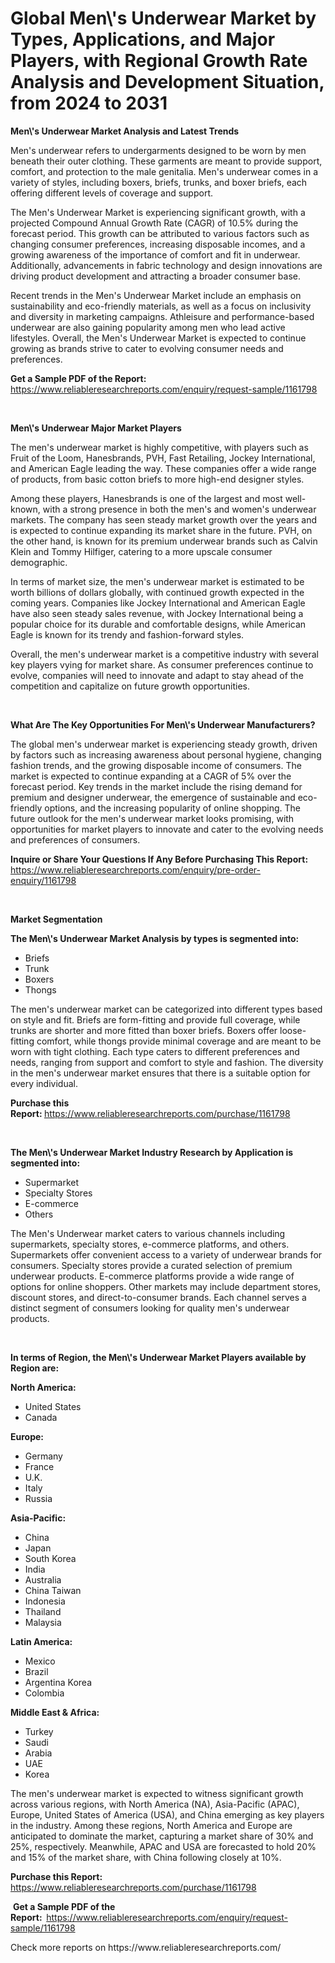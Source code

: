 <p><h1>Global Men\'s Underwear Market by Types, Applications, and Major Players, with Regional Growth Rate Analysis and Development Situation, from 2024 to 2031</h1></p><p><strong>Men\'s Underwear Market Analysis and Latest Trends</strong></p>
<p><p>Men's underwear refers to undergarments designed to be worn by men beneath their outer clothing. These garments are meant to provide support, comfort, and protection to the male genitalia. Men's underwear comes in a variety of styles, including boxers, briefs, trunks, and boxer briefs, each offering different levels of coverage and support.</p><p>The Men's Underwear Market is experiencing significant growth, with a projected Compound Annual Growth Rate (CAGR) of 10.5% during the forecast period. This growth can be attributed to various factors such as changing consumer preferences, increasing disposable incomes, and a growing awareness of the importance of comfort and fit in underwear. Additionally, advancements in fabric technology and design innovations are driving product development and attracting a broader consumer base.</p><p>Recent trends in the Men's Underwear Market include an emphasis on sustainability and eco-friendly materials, as well as a focus on inclusivity and diversity in marketing campaigns. Athleisure and performance-based underwear are also gaining popularity among men who lead active lifestyles. Overall, the Men's Underwear Market is expected to continue growing as brands strive to cater to evolving consumer needs and preferences.</p></p>
<p><strong>Get a Sample PDF of the Report:&nbsp;</strong> <a href="https://www.reliableresearchreports.com/enquiry/request-sample/1161798">https://www.reliableresearchreports.com/enquiry/request-sample/1161798</a></p>
<p>&nbsp;</p>
<p><strong>Men\'s Underwear Major Market Players</strong></p>
<p><p>The men's underwear market is highly competitive, with players such as Fruit of the Loom, Hanesbrands, PVH, Fast Retailing, Jockey International, and American Eagle leading the way. These companies offer a wide range of products, from basic cotton briefs to more high-end designer styles.</p><p>Among these players, Hanesbrands is one of the largest and most well-known, with a strong presence in both the men's and women's underwear markets. The company has seen steady market growth over the years and is expected to continue expanding its market share in the future. PVH, on the other hand, is known for its premium underwear brands such as Calvin Klein and Tommy Hilfiger, catering to a more upscale consumer demographic.</p><p>In terms of market size, the men's underwear market is estimated to be worth billions of dollars globally, with continued growth expected in the coming years. Companies like Jockey International and American Eagle have also seen steady sales revenue, with Jockey International being a popular choice for its durable and comfortable designs, while American Eagle is known for its trendy and fashion-forward styles.</p><p>Overall, the men's underwear market is a competitive industry with several key players vying for market share. As consumer preferences continue to evolve, companies will need to innovate and adapt to stay ahead of the competition and capitalize on future growth opportunities.</p></p>
<p>&nbsp;</p>
<p><strong>What Are The Key Opportunities For Men\'s Underwear Manufacturers?</strong></p>
<p><p>The global men's underwear market is experiencing steady growth, driven by factors such as increasing awareness about personal hygiene, changing fashion trends, and the growing disposable income of consumers. The market is expected to continue expanding at a CAGR of 5% over the forecast period. Key trends in the market include the rising demand for premium and designer underwear, the emergence of sustainable and eco-friendly options, and the increasing popularity of online shopping. The future outlook for the men's underwear market looks promising, with opportunities for market players to innovate and cater to the evolving needs and preferences of consumers.</p></p>
<p><strong>Inquire or Share Your Questions If Any Before Purchasing This Report:</strong> <a href="https://www.reliableresearchreports.com/enquiry/pre-order-enquiry/1161798">https://www.reliableresearchreports.com/enquiry/pre-order-enquiry/1161798</a></p>
<p>&nbsp;</p>
<p><strong>Market Segmentation</strong></p>
<p><strong>The Men\'s Underwear Market Analysis by types is segmented into:</strong></p>
<p><ul><li>Briefs</li><li>Trunk</li><li>Boxers</li><li>Thongs</li></ul></p>
<p><p>The men's underwear market can be categorized into different types based on style and fit. Briefs are form-fitting and provide full coverage, while trunks are shorter and more fitted than boxer briefs. Boxers offer loose-fitting comfort, while thongs provide minimal coverage and are meant to be worn with tight clothing. Each type caters to different preferences and needs, ranging from support and comfort to style and fashion. The diversity in the men's underwear market ensures that there is a suitable option for every individual.</p></p>
<p><strong>Purchase this Report:&nbsp;</strong><a href="https://www.reliableresearchreports.com/purchase/1161798">https://www.reliableresearchreports.com/purchase/1161798</a></p>
<p>&nbsp;</p>
<p><strong>The Men\'s Underwear Market Industry Research by Application is segmented into:</strong></p>
<p><ul><li>Supermarket</li><li>Specialty Stores</li><li>E-commerce</li><li>Others</li></ul></p>
<p><p>The Men's Underwear market caters to various channels including supermarkets, specialty stores, e-commerce platforms, and others. Supermarkets offer convenient access to a variety of underwear brands for consumers. Specialty stores provide a curated selection of premium underwear products. E-commerce platforms provide a wide range of options for online shoppers. Other markets may include department stores, discount stores, and direct-to-consumer brands. Each channel serves a distinct segment of consumers looking for quality men's underwear products.</p></p>
<p>&nbsp;</p>
<p><strong>In terms of Region, the Men\'s Underwear Market Players available by Region are:</strong></p>
<p>
    <p> <strong> North America: </strong>
        <ul>
            <li>United States</li>
            <li>Canada</li>
        </ul>
        </p> 
    <p> <strong> Europe: </strong>
        <ul>
            <li>Germany</li>
            <li>France</li>
            <li>U.K.</li>
            <li>Italy</li>
            <li>Russia</li>
        </ul>
        </p> 
    <p> <strong> Asia-Pacific: </strong>
        <ul>
            <li>China</li>
            <li>Japan</li>
            <li>South Korea</li>
            <li>India</li>
            <li>Australia</li>
            <li>China Taiwan</li>
            <li>Indonesia</li>
            <li>Thailand</li>
            <li>Malaysia</li>
        </ul>
        </p> 
    <p> <strong> Latin America: </strong>
        <ul>
            <li>Mexico</li>
            <li>Brazil</li>
            <li>Argentina Korea</li>
            <li>Colombia</li>
        </ul>
        </p> 
    <p> <strong> Middle East & Africa: </strong>
        <ul>
            <li>Turkey</li>
            <li>Saudi</li>
            <li>Arabia</li>
            <li>UAE</li>
            <li>Korea</li>
        </ul>
    </p>
    </p>
<p><p>The men's underwear market is expected to witness significant growth across various regions, with North America (NA), Asia-Pacific (APAC), Europe, United States of America (USA), and China emerging as key players in the industry. Among these regions, North America and Europe are anticipated to dominate the market, capturing a market share of 30% and 25%, respectively. Meanwhile, APAC and USA are forecasted to hold 20% and 15% of the market share, with China following closely at 10%.</p></p>
<p><strong>Purchase this Report: </strong><a href="https://www.reliableresearchreports.com/purchase/1161798">https://www.reliableresearchreports.com/purchase/1161798</a></p>
<p>&nbsp;<strong>Get a Sample PDF of the Report:&nbsp;&nbsp;</strong><a href="https://www.reliableresearchreports.com/enquiry/request-sample/1161798">https://www.reliableresearchreports.com/enquiry/request-sample/1161798</a></p>
<p><strong></strong></p>
<p>Check more reports on https://www.reliableresearchreports.com/</p>